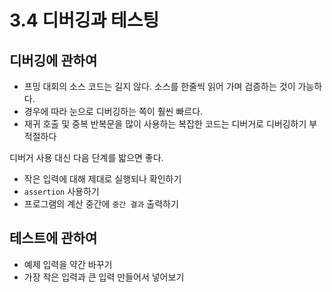# 3.4 디버깅과 테스팅

## 디버깅에 관하여

- 프밍 대회의 소스 코드는 길지 않다. 소스를 한줄씩 읽어 가며 검증하는 것이 가능하다.
- 경우에 따라 눈으로 디버깅하는 쪽이 훨씬 빠르다.
- 재귀 호출 및 중복 반복문을 많이 사용하는 복잡한 코드는 디버거로 디버깅하기 부적절하다

디버거 사용 대신 다음 단계를 밟으면 좋다.

- 작은 입력에 대해 제대로 실행되나 확인하기
- `assertion` 사용하기
- 프로그램의 계산 중간에 `중간 결과` 출력하기

## 테스트에 관하여

- 예제 입력을 약간 바꾸기
- 가장 작은 입력과 큰 입력 만들어서 넣어보기
